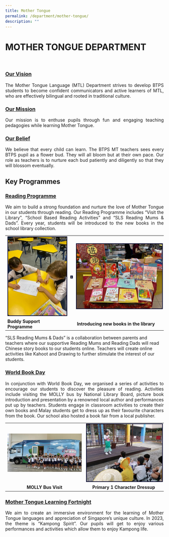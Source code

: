 ```yaml
---
title: Mother Tongue
permalink: /department/mother-tongue/
description: ""
---
```

<h1>MOTHER TONGUE DEPARTMENT</h1><br>

<h3><u>Our Vision</u></h3><p align="justify">
The Mother Tongue Language (MTL) Department strives to develop BTPS students to become confident communicators and active learners of MTL, who are effectively bilingual and rooted in traditional culture.</p>

<h3><u>Our Mission</u></h3><p align="justify">
Our mission is to enthuse pupils through fun and engaging teaching pedagogies while learning Mother Tongue.</p>

<h3><u>Our Belief</u></h3><p align="justify">
We believe that every child can learn. The BTPS MT teachers sees every BTPS pupil as a flower bud. They will all bloom but at their own pace. Our role as teachers is to nurture each bud patiently and diligently so that they will blossom eventually.</p>


<h2>Key Programmes</h2>
<b><h3><u>Reading Programme</u></h3></b>
<p align="justify">We aim to build a strong foundation and nurture the love of Mother Tongue in our students through reading. Our Reading Programme includes “Visit the Library”, “School Based Reading Activities” and “SLS Reading Mums &amp; Dads”. Every year, students will be introduced to the new books in the school library collection. </p><p></p>
<table><tbody><tr><td width="200"><img style="border:2px solid #0A0B30" src="/images/reading%20programme%201.jpg"></td><td><img style="border:2px solid #0A0B30" src="/images/reading%20programme%202.png"></td><td width="300"><img style="border:2px solid #0A0B30" src="/images/reading%20programme%203.jpg"></td></tr><tr><td><strong>Buddy Support Programme</strong> </td><td align="center" colspan="2"><strong>Introducing new books in the library</strong></td></tr></tbody></table>
<p align="jusitfy">“SLS Reading Mums &amp; Dads” is a collaboration between parents and teachers where our supportive Reading Mums and Reading Dads will read Chinese story books to our students online. Teachers will create online activities like Kahoot and Drawing to further stimulate the interest of our students.</p>
<b><h3><u>World Book Day</u></h3></b>
<p align="justify">In conjunction with World Book Day, we organised a series of activities to encourage our students to discover the pleasure of reading. Activities include visiting the MOLLY bus by National Library Board, picture book introduction and presentation by a renowned local author and performances put up by teachers. Students engage in classroom activities to create their own books and Malay students get to dress up as their favourite characters from the book. Our school also hosted a book fair from a local publisher. </p>
<table><tbody><tr><td width="300"><img style="border:2px solid #0A0B30 height:200px;" src="/images/molly%20bus.jpg"></td><td width="300"><img style="border:2px solid #0A0B30" src="/images/character%20dressup.jpg"></td></tr><tr><td align="center"><strong>MOLLY Bus Visit</strong> </td><td align="center"><strong>Primary 1 Character Dressup</strong></td></tr></tbody></table>
<b><h3><u>Mother Tongue Learning Fortnight</u></h3></b>
<p align="justify">We aim to create an immersive environment for the learning of Mother Tongue languages and appreciation of Singapore’s unique culture. In 2023, the theme is  “Kampong Spirit”. Our pupils will get to enjoy various performances and activities which allow them to enjoy Kampong life.  </p>